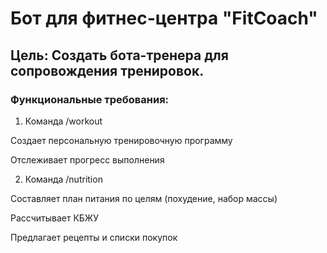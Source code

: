 # Бот для фитнес-центра "FitCoach"
## Цель: Создать бота-тренера для сопровождения тренировок.

### Функциональные требования:

1. Команда /workout

Создает персональную тренировочную программу

Отслеживает прогресс выполнения

2. Команда /nutrition

Составляет план питания по целям (похудение, набор массы)

Рассчитывает КБЖУ

Предлагает рецепты и списки покупок
